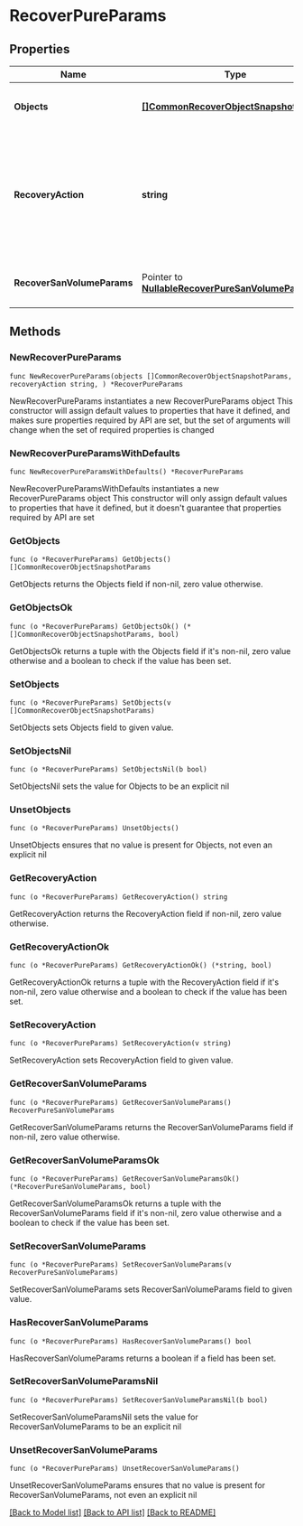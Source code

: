 # RecoverPureParams

## Properties

Name | Type | Description | Notes
------------ | ------------- | ------------- | -------------
**Objects** | [**[]CommonRecoverObjectSnapshotParams**](CommonRecoverObjectSnapshotParams.md) | Specifies the list of recover object parameters. | 
**RecoveryAction** | **string** | Specifies the type of recovery action to be performed. The corresponding recovery action params must be filled out. | 
**RecoverSanVolumeParams** | Pointer to [**NullableRecoverPureSanVolumeParams**](RecoverPureSanVolumeParams.md) | Specifies the parameters to recover SAN Volume. | [optional] 

## Methods

### NewRecoverPureParams

`func NewRecoverPureParams(objects []CommonRecoverObjectSnapshotParams, recoveryAction string, ) *RecoverPureParams`

NewRecoverPureParams instantiates a new RecoverPureParams object
This constructor will assign default values to properties that have it defined,
and makes sure properties required by API are set, but the set of arguments
will change when the set of required properties is changed

### NewRecoverPureParamsWithDefaults

`func NewRecoverPureParamsWithDefaults() *RecoverPureParams`

NewRecoverPureParamsWithDefaults instantiates a new RecoverPureParams object
This constructor will only assign default values to properties that have it defined,
but it doesn't guarantee that properties required by API are set

### GetObjects

`func (o *RecoverPureParams) GetObjects() []CommonRecoverObjectSnapshotParams`

GetObjects returns the Objects field if non-nil, zero value otherwise.

### GetObjectsOk

`func (o *RecoverPureParams) GetObjectsOk() (*[]CommonRecoverObjectSnapshotParams, bool)`

GetObjectsOk returns a tuple with the Objects field if it's non-nil, zero value otherwise
and a boolean to check if the value has been set.

### SetObjects

`func (o *RecoverPureParams) SetObjects(v []CommonRecoverObjectSnapshotParams)`

SetObjects sets Objects field to given value.


### SetObjectsNil

`func (o *RecoverPureParams) SetObjectsNil(b bool)`

 SetObjectsNil sets the value for Objects to be an explicit nil

### UnsetObjects
`func (o *RecoverPureParams) UnsetObjects()`

UnsetObjects ensures that no value is present for Objects, not even an explicit nil
### GetRecoveryAction

`func (o *RecoverPureParams) GetRecoveryAction() string`

GetRecoveryAction returns the RecoveryAction field if non-nil, zero value otherwise.

### GetRecoveryActionOk

`func (o *RecoverPureParams) GetRecoveryActionOk() (*string, bool)`

GetRecoveryActionOk returns a tuple with the RecoveryAction field if it's non-nil, zero value otherwise
and a boolean to check if the value has been set.

### SetRecoveryAction

`func (o *RecoverPureParams) SetRecoveryAction(v string)`

SetRecoveryAction sets RecoveryAction field to given value.


### GetRecoverSanVolumeParams

`func (o *RecoverPureParams) GetRecoverSanVolumeParams() RecoverPureSanVolumeParams`

GetRecoverSanVolumeParams returns the RecoverSanVolumeParams field if non-nil, zero value otherwise.

### GetRecoverSanVolumeParamsOk

`func (o *RecoverPureParams) GetRecoverSanVolumeParamsOk() (*RecoverPureSanVolumeParams, bool)`

GetRecoverSanVolumeParamsOk returns a tuple with the RecoverSanVolumeParams field if it's non-nil, zero value otherwise
and a boolean to check if the value has been set.

### SetRecoverSanVolumeParams

`func (o *RecoverPureParams) SetRecoverSanVolumeParams(v RecoverPureSanVolumeParams)`

SetRecoverSanVolumeParams sets RecoverSanVolumeParams field to given value.

### HasRecoverSanVolumeParams

`func (o *RecoverPureParams) HasRecoverSanVolumeParams() bool`

HasRecoverSanVolumeParams returns a boolean if a field has been set.

### SetRecoverSanVolumeParamsNil

`func (o *RecoverPureParams) SetRecoverSanVolumeParamsNil(b bool)`

 SetRecoverSanVolumeParamsNil sets the value for RecoverSanVolumeParams to be an explicit nil

### UnsetRecoverSanVolumeParams
`func (o *RecoverPureParams) UnsetRecoverSanVolumeParams()`

UnsetRecoverSanVolumeParams ensures that no value is present for RecoverSanVolumeParams, not even an explicit nil

[[Back to Model list]](../README.md#documentation-for-models) [[Back to API list]](../README.md#documentation-for-api-endpoints) [[Back to README]](../README.md)


